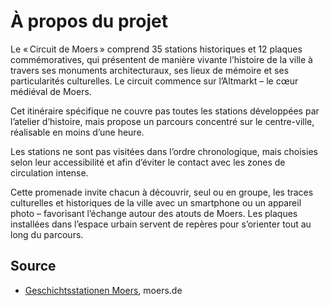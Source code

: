 # À propos du projet

Le « Circuit de Moers » comprend 35 stations historiques et 12 plaques commémoratives, qui présentent de manière vivante l’histoire de la ville à travers ses monuments architecturaux, ses lieux de mémoire et ses particularités culturelles. Le circuit commence sur l’Altmarkt – le cœur médiéval de Moers.

Cet itinéraire spécifique ne couvre pas toutes les stations développées par l’atelier d’histoire, mais propose un parcours concentré sur le centre-ville, réalisable en moins d’une heure.

Les stations ne sont pas visitées dans l’ordre chronologique, mais choisies selon leur accessibilité et afin d’éviter le contact avec les zones de circulation intense.

Cette promenade invite chacun à découvrir, seul ou en groupe, les traces culturelles et historiques de la ville avec un smartphone ou un appareil photo – favorisant l’échange autour des atouts de Moers. Les plaques installées dans l’espace urbain servent de repères pour s’orienter tout au long du parcours.

Source
------

* [Geschichtsstationen Moers], moers.de

[Geschichtsstationen Moers]: https://www-moers-de.translate.goog/tourismus/geschichtsstationen-moers?_x_tr_sl=de&_x_tr_tl=fr

